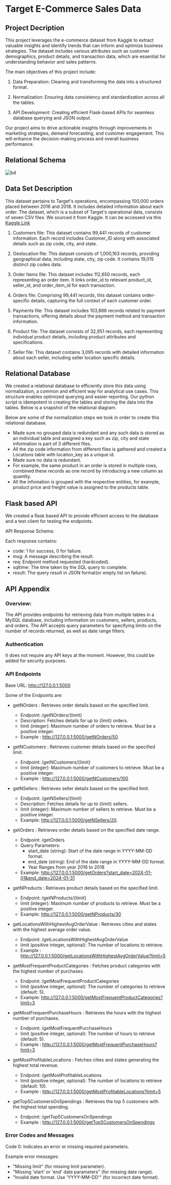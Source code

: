 # Target E-Commerce Sales Data

## Project Decription

This project leverages the e-commerce dataset from Kaggle to extract valuable insights and identify trends that can inform and optimize business strategies. The dataset includes various attributes such as customer demographics, product details, and transaction data, which are essential for understanding behavior and sales patterns.

The main objectives of this project include:

1. Data Preparation: Cleaning and transforming the data into a structured format.

2. Normalization: Ensuring data consistency and standardization across all the tables.

3. API Development: Creating efficient Flask-based APIs for seamless database querying and JSON output.

Our project aims to drive actionable insights through improvements in marketing strategies, demand forecasting, and customer engagement. This will enhance the decision-making process and overall business performance.

## Relational Schema

![bd](https://github.com/user-attachments/assets/ac1bfda8-4b83-4a2e-a8ad-6d461acf3009)

## Data Set Description

This dataset pertains to Target's operations, encompassing 100,000 orders placed between 2016 and 2018. It includes detailed information about each order. The dataset, which is a subset of Target's operational data, consists of seven CSV files. We sourced it from Kaggle. It can be accessed via this [Kaggle Link](https://www.kaggle.com/datasets/devarajv88/target-dataset/data)

1. Customers file: This dataset contains 99,441 records of customer information. Each record includes Customer_ID along with associated details such as zip code, city, and state.

2. Geolocation file: This dataset consists of 1,000,163 records, providing geographical data, including state, city, zip code. It contains 19,015 distinct zip codes data.

3. Order Items file: This dataset includes 112,650 records, each representing an order item. It links order_id to relevant product_id, seller_id, and order_item_id for each transaction.

4. Orders file: Comprising 99,441 records, this dataset contains order-specific details, capturing the full context of each customer order.

5. Payments file: This dataset includes 103,886 records related to payment transactions, offering details about the payment method and transaction information.

6. Product file: The dataset consists of 32,951 records, each representing individual product details, including product attributes and specifications.

7. Seller file: This dataset contains 3,095 records with detailed information about each seller, including seller location specific details.

## Relational Database

We created a relational database to efficiently store this data using normalization, a common and efficient way for analytical use cases. This structure enables optimized querying and easier reporting. Our python script is idempotent in creating the tables and storing the data into the tables.
Below is a snapshot of the relational diagram.

Below are some of the normalization steps we took in order to create this relational database.

- Made sure no grouped data is redundant and any such data is stored as an individual table and assigned a key such as zip, city and state information is part of 3 different files.
- All the zip code information from different files is gathered and created a Locations table with location_key as a unique id.
- Made sure no data is redundant.
- For example, the same product in an order is stored in multiple rows, combined these records as one record by introducing a new column as quantity.
- All the infomation is grouped with the respective entities, for example, product price and freight value is assigned to the products table.

## Flask based API

We created a flask based API to provide efficient access to the database and a test client for testing the endpoints.

API Response Schema:

Each response contains:

- code: 1 for success, 0 for failure.
- msg: A message describing the result.
- req: Endpoint method requested (hardcoded).
- sqltime: The time taken by the SQL query to complete.
- result: The query result in JSON format(or empty list on failure).

## API Appendix

### Overview:

The API provides endpoints for retrieving data from multiple tables in a MySQL database, including information on customers, sellers, products, and orders. The API accepts query parameters for specifying limits on the number of records returned, as well as date range filters.

### Authentication

It does not require any API keys at the moment. However, this could be added for security purposes.

### API Endpoints

Base URL: http://127.0.0.1:5000

Some of the Endpoints are:

- getNOrders : Retrieves order details based on the specified limit.

  - Endpoint: /getNOrders/{limit}
  - Description: Fetches details for up to {limit} orders.
  - limit (integer): Maximum number of orders to retrieve. Must be a positive integer.
  - Example : http://127.0.0.1:5000/getNOrders/50.

- getNCustomers : Retrieves customer details based on the specified limit.

  - Endpoint: /getNCustomers/{limit}
  - limit (integer): Maximum number of customers to retrieve. Must be a positive integer.
  - Example : http://127.0.0.1:5000/getNCustomers/100

- getNSellers : Retrieves seller details based on the specified limit.

  - Endpoint: /getNSellers/{limit}
  - Description: Fetches details for up to {limit} sellers.
  - limit (integer): Maximum number of sellers to retrieve. Must be a positive integer.
  - Example: http://127.0.0.1:5000/getNSellers/20.

- getOrders : Retrieves order details based on the specified date range.

  - Endpoint: /getOrders
  - Query Parameters:
    - start_date (string): Start of the date range in YYYY-MM-DD format.
    - end_date (string): End of the date range in YYYY-MM-DD format.
    - Year Ranges from year 2016 to 2018
  - Example: http://127.0.0.1:5000/getOrders?start_date=2024-01-01&end_date=2024-01-31

- getNProducts : Retrieves product details based on the specified limit.

  - Endpoint: /getNProducts/{limit}
  - limit (integer): Maximum number of products to retrieve. Must be a positive integer.
  - Example: http://127.0.0.1:5000/getNProducts/30

- getLocationsWithHighestAvgOrderValue : Retrieves cities and states with the highest average order value.

  - Endpoint: /getLocationsWithHighestAvgOrderValue
  - limit (positive integer, optional): The number of locations to retrieve.
  - Example : http://127.0.0.1:5000/getLocationsWithHighestAvgOrderValue?limit=5

- getMostFrequentProductCategories : Fetches product categories with the highest number of purchases.

  - Endpoint: /getMostFrequentProductCategories
  - limit (positive integer, optional): The number of categories to retrieve (default: 5).
  - Example: http://127.0.0.1:5000/getMostFrequentProductCategories?limit=3

- getMostFrequentPurchaseHours : Retrieves the hours with the highest number of purchases.

  - Endpoint: /getMostFrequentPurchaseHours
  - limit (positive integer, optional): The number of hours to retrieve (default: 5).
  - Example : http://127.0.0.1:5000/getMostFrequentPurchaseHours?limit=3

- getMostProfitableLocations : Fetches cities and states generating the highest total revenue.

  - Endpoint: /getMostProfitableLocations
  - limit (positive integer, optional): The number of locations to retrieve (default: 10).
  - Example : http://127.0.0.1:5000/getMostProfitableLocations?limit=5

- getTop5CustomersOnSpendings : Retrieves the top 5 customers with the highest total spending.

  - Endpoint: /getTop5CustomersOnSpendings
  - Example : http://127.0.0.1:5000/getTop5CustomersOnSpendings

### Error Codes and Messages

Code 0: Indicates an error or missing required parameters.

Example error messages:

- "Missing limit" (for missing limit parameter).
- "Missing 'start' or 'end' date parameters" (for missing date range).
- "Invalid date format. Use 'YYYY-MM-DD'" (for incorrect date format).
